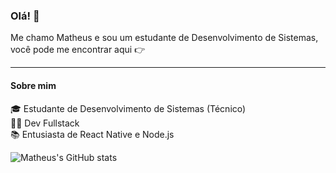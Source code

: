 ### Olá! 👋

Me chamo Matheus e sou um estudante de Desenvolvimento de Sistemas, você pode me encontrar aqui 👉 [<img height="16" width="16" src="https://cdn.simpleicons.org/linkedin" />](https://www.linkedin.com/in/matheus-cursino-035292286)


-----

#### Sobre mim

🎓 Estudante de Desenvolvimento de Sistemas (Técnico) <br>
👨‍💻 Dev Fullstack <br>
📚 Entusiasta de React Native e Node.js <br>

![Matheus's GitHub stats](https://github-readme-stats.vercel.app/api?username=matheuscursino&show_icons=true&theme=dark)


<!--
**matheuscursino/matheuscursino** is a ✨ _special_ ✨ repository because its `README.md` (this file) appears on your GitHub profile.

Here are some ideas to get you started:

- 🔭 I’m currently working on ...
- 🌱 I’m currently learning ...
- 👯 I’m looking to collaborate on ...
- 🤔 I’m looking for help with ...
- 💬 Ask me about ...
- 📫 How to reach me: ...
- 😄 Pronouns: ...
- ⚡ Fun fact: ...
-->

